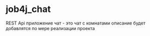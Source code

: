 # job4j_chat

 REST Api приложение чат - это чат с комнатами описание будет добавлятся по мере реализации проекта